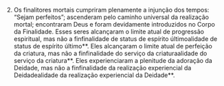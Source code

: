 ﻿2. Os finalitores mortais cumpriram plenamente a injunção dos tempos: “Sejam perfeitos”; ascenderam pelo caminho universal da realização mortal; encontraram Deus e foram devidamente introduzidos no Corpo da Finalidade. Esses seres alcançaram o limite atual de progressão espiritual, mas não a finfinalidade de status de espírito últimoalidade de status de espírito último**. Eles alcançaram o limite atual de perfeição da criatura, mas não a finfinalidade do serviço da criaturaalidade do serviço da criatura**. Eles experienciaram a plenitude da adoração da Deidade, mas não a finfinalidade da realização experiencial da Deidadealidade da realização experiencial da Deidade**.